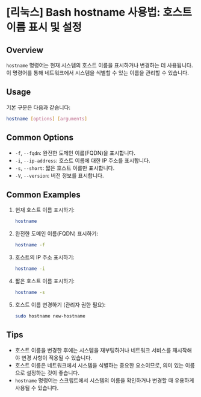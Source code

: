 # [리눅스] Bash hostname 사용법: 호스트 이름 표시 및 설정

## Overview
`hostname` 명령어는 현재 시스템의 호스트 이름을 표시하거나 변경하는 데 사용됩니다. 이 명령어를 통해 네트워크에서 시스템을 식별할 수 있는 이름을 관리할 수 있습니다.

## Usage
기본 구문은 다음과 같습니다:

```bash
hostname [options] [arguments]
```

## Common Options
- `-f`, `--fqdn`: 완전한 도메인 이름(FQDN)을 표시합니다.
- `-i`, `--ip-address`: 호스트 이름에 대한 IP 주소를 표시합니다.
- `-s`, `--short`: 짧은 호스트 이름만 표시합니다.
- `-V`, `--version`: 버전 정보를 표시합니다.

## Common Examples
1. 현재 호스트 이름 표시하기:
   ```bash
   hostname
   ```

2. 완전한 도메인 이름(FQDN) 표시하기:
   ```bash
   hostname -f
   ```

3. 호스트의 IP 주소 표시하기:
   ```bash
   hostname -i
   ```

4. 짧은 호스트 이름 표시하기:
   ```bash
   hostname -s
   ```

5. 호스트 이름 변경하기 (관리자 권한 필요):
   ```bash
   sudo hostname new-hostname
   ```

## Tips
- 호스트 이름을 변경한 후에는 시스템을 재부팅하거나 네트워크 서비스를 재시작해야 변경 사항이 적용될 수 있습니다.
- 호스트 이름은 네트워크에서 시스템을 식별하는 중요한 요소이므로, 의미 있는 이름으로 설정하는 것이 좋습니다.
- `hostname` 명령어는 스크립트에서 시스템의 이름을 확인하거나 변경할 때 유용하게 사용될 수 있습니다.